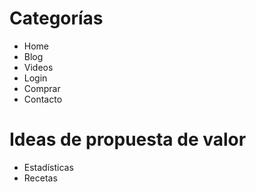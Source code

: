 # Categorías
* Home
* Blog
* Videos
* Login
* Comprar
* Contacto

# Ideas de propuesta de valor
* Estadísticas
* Recetas
